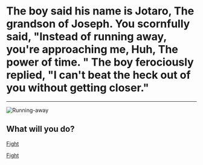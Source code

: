 # The boy said his name is Jotaro, The grandson of Joseph. You scornfully said, "Instead of running away, you're approaching me, Huh, The power of time. " The boy ferociously replied, "I can't beat the heck out of you without getting closer." 
---
![Running-away](Running-awayjpg)


## What will you do?
[Fight](TBC.md)

[Fight](TBC.md)
